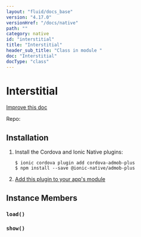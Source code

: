 ```yaml
---
layout: "fluid/docs_base"
version: "4.17.0"
versionHref: "/docs/native"
path: ""
category: native
id: "interstitial"
title: "Interstitial"
header_sub_title: "Class in module "
doc: "Interstitial"
docType: "class"
---
```


<h1 class="api-title">Interstitial</h1>

<a class="improve-v2-docs" href="http://github.com/ionic-team/ionic-native/edit/master/src/@ionic-native/plugins/admob-plus/index.ts#L32">
  Improve this doc
</a>









<p>Repo:
  <a href="">
    
  </a>
</p>


<h2><a class="anchor" name="installation" href="#installation"></a>Installation</h2>
<ol class="installation">
  <li>Install the Cordova and Ionic Native plugins:<br>
    <pre><code class="nohighlight">$ ionic cordova plugin add cordova-admob-plus
$ npm install --save @ionic-native/admob-plus
</code></pre>
  </li>
  <li><a href="https://ionicframework.com/docs/native/#Add_Plugins_to_Your_App_Module">Add this plugin to your app's module</a></li>
</ol>














<h2><a class="anchor" name="instance-members" href="#instance-members"></a>Instance Members</h2>
<h3><a class="anchor" name="load" href="#load"></a><code>load()</code></h3>







<h3><a class="anchor" name="show" href="#show"></a><code>show()</code></h3>













